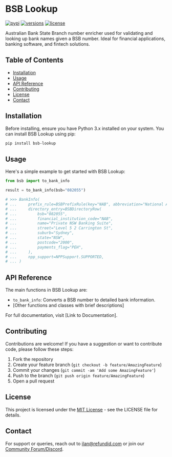 # BSB Lookup

[![pypi](https://img.shields.io/pypi/v/bsb-lookup.svg)](https://pypi.python.org/pypi/bsb-lookup)
[![versions](https://img.shields.io/pypi/pyversions/bsb-lookup.svg)](https://github.com/ilankessler/bsb-lookup)
[![license](https://img.shields.io/github/license/ilankessler/bsb-lookup.svg)](https://github.com/ilankessler/bsb-lookup/blob/main/LICENSE)

Australian Bank State Branch number enricher used for validating and looking up bank names given a BSB number. Ideal for financial applications, banking software, and fintech solutions.

## Table of Contents

- [Installation](#installation)
- [Usage](#usage)
- [API Reference](#api-reference)
- [Contributing](#contributing)
- [License](#license)
- [Contact](#contact)

## Installation

Before installing, ensure you have Python 3.x installed on your system. You can install BSB Lookup using pip:

```bash
pip install bsb-lookup
```

## Usage

Here's a simple example to get started with BSB Lookup:

```py
from bsb import to_bank_info

result = to_bank_info(bsb="082055")

# >>> BankInfo(
# ...     prefix_rule=BSBPrefixRule(key="NAB", abbreviation="National Australia Bank Limited", bsb_prefixes=["08"]),
# ...     directory_entry=BSBDirectoryRow(
# ...         bsb="082055",
# ...         financial_institution_code="NAB",
# ...         name="Private NSW Banking Suite",
# ...         street="Level 5 2 Carrington St",
# ...         suburb="Sydney",
# ...         state="NSW",
# ...         postcode="2000",
# ...         payments_flag="PEH",
# ...     ),
# ...     npp_support=NPPSupport.SUPPORTED,
# ... )

```

## API Reference

The main functions in BSB Lookup are:

- `to_bank_info`: Converts a BSB number to detailed bank information.
- [Other functions and classes with brief descriptions]

For full documentation, visit [Link to Documentation].

## Contributing

Contributions are welcome! If you have a suggestion or want to contribute code, please follow these steps:

1. Fork the repository
2. Create your feature branch (`git checkout -b feature/AmazingFeature`)
3. Commit your changes (`git commit -am 'Add some AmazingFeature'`)
4. Push to the branch (`git push origin feature/AmazingFeature`)
5. Open a pull request


## License

This project is licensed under the [MIT License](https://github.com/ilankessler/bsb-lookup/blob/main/LICENSE) - see the LICENSE file for details.

## Contact

For support or queries, reach out to ilan@refundid.com or join our [Community Forum/Discord](#link-to-community-platform).
